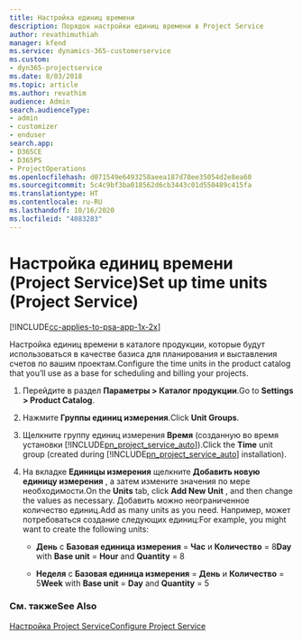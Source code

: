 ```yaml
---
title: Настройка единиц времени
description: Порядок настройки единиц времени в Project Service
author: revathimuthiah
manager: kfend
ms.service: dynamics-365-customerservice
ms.custom:
- dyn365-projectservice
ms.date: 8/03/2018
ms.topic: article
ms.author: revathim
audience: Admin
search.audienceType:
- admin
- customizer
- enduser
search.app:
- D365CE
- D365PS
- ProjectOperations
ms.openlocfilehash: d071549e6493258aeea187d70ee35054d2e8ea60
ms.sourcegitcommit: 5c4c9bf3ba018562d6cb3443c01d550489c415fa
ms.translationtype: HT
ms.contentlocale: ru-RU
ms.lasthandoff: 10/16/2020
ms.locfileid: "4083283"
---
```

# <a name="set-up-time-units-project-service"></a><span data-ttu-id="48981-103">Настройка единиц времени (Project Service)</span><span class="sxs-lookup"><span data-stu-id="48981-103">Set up time units (Project Service)</span></span>

[!INCLUDE[cc-applies-to-psa-app-1x-2x](../includes/cc-applies-to-psa-app-1x-2x.md)]

<span data-ttu-id="48981-104">Настройка единиц времени в каталоге продукции, которые будут использоваться в качестве базиса для планирования и выставления счетов по вашим проектам.</span><span class="sxs-lookup"><span data-stu-id="48981-104">Configure the time units in the product catalog that you’ll use as a base for scheduling and billing your projects.</span></span>  
  
1. <span data-ttu-id="48981-105">Перейдите в раздел **Параметры > Каталог продукции**.</span><span class="sxs-lookup"><span data-stu-id="48981-105">Go to **Settings > Product Catalog**.</span></span>  
  
2. <span data-ttu-id="48981-106">Нажмите **Группы единиц измерения**.</span><span class="sxs-lookup"><span data-stu-id="48981-106">Click **Unit Groups**.</span></span>  
  
3. <span data-ttu-id="48981-107">Щелкните группу единиц измерения **Время** (созданную во время установки [!INCLUDE[pn_project_service_auto](../includes/pn-project-service-auto.md)]).</span><span class="sxs-lookup"><span data-stu-id="48981-107">Click the **Time** unit group (created during [!INCLUDE[pn_project_service_auto](../includes/pn-project-service-auto.md)] installation).</span></span>  
  
4. <span data-ttu-id="48981-108">На вкладке **Единицы измерения** щелкните **Добавить новую единицу измерения** , а затем измените значения по мере необходимости.</span><span class="sxs-lookup"><span data-stu-id="48981-108">On the **Units** tab, click **Add New Unit** , and then change the values as necessary.</span></span> <span data-ttu-id="48981-109">Добавить можно неограниченное количество единиц.</span><span class="sxs-lookup"><span data-stu-id="48981-109">Add as many units as you need.</span></span> <span data-ttu-id="48981-110">Например, может потребоваться создание следующих единиц:</span><span class="sxs-lookup"><span data-stu-id="48981-110">For example, you might want to create the following units:</span></span>  
  
   - <span data-ttu-id="48981-111">**День** с **Базовая единица измерения** = **Час** и **Количество** = 8</span><span class="sxs-lookup"><span data-stu-id="48981-111">**Day** with **Base unit** = **Hour** and **Quantity** = 8</span></span>  
  
   - <span data-ttu-id="48981-112">**Неделя** с **Базовая единица измерения** = **День** и **Количество** = 5</span><span class="sxs-lookup"><span data-stu-id="48981-112">**Week** with **Base unit** = **Day** and **Quantity** = 5</span></span>  
  
### <a name="see-also"></a><span data-ttu-id="48981-113">См. также</span><span class="sxs-lookup"><span data-stu-id="48981-113">See Also</span></span>  
 [<span data-ttu-id="48981-114">Настройка Project Service</span><span class="sxs-lookup"><span data-stu-id="48981-114">Configure Project Service</span></span>](../psa/configure.md)
